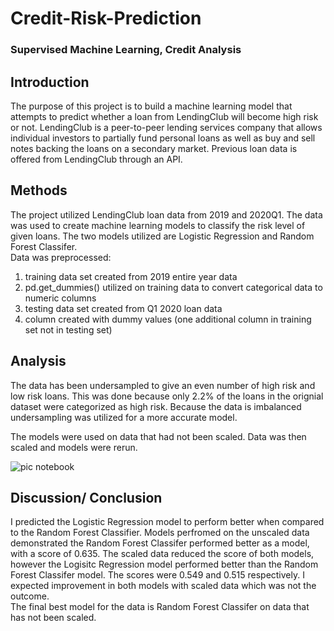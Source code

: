 # Credit-Risk-Prediction
### Supervised Machine Learning, Credit Analysis

## Introduction
The purpose of this project is to build a machine learning model that attempts to predict whether a loan from LendingClub will become high risk or not.  LendingClub is a peer-to-peer lending services company that allows individual investors to partially fund personal loans as well as buy and sell notes backing the loans on a secondary market.  Previous loan data is offered from LendingClub through an API.

## Methods
The project utilized LendingClub loan data from 2019 and 2020Q1.  The data was used to create machine learning models to classify the risk level of given loans.  The two models utilized are Logistic Regression and Random Forest Classifer.  
Data was preprocessed:
  1. training data set created from 2019 entire year data
  2. pd.get_dummies() utilized on training data to convert categorical data to numeric columns
  3. testing data set created from Q1 2020 loan data
  4. column created with dummy values (one additional column in training set not in testing set)

## Analysis
The data has been undersampled to give an even number of high risk and low risk loans.  This was done because only 2.2% of the loans in the orignial dataset were categorized as high risk.  Because the data is imbalanced undersampling was utilized for a more accurate model.  

The models were used on data that had not been scaled.  Data was then scaled and models were rerun.  

![pic notebook](https://user-images.githubusercontent.com/88807979/153782310-42d87872-b343-475a-ad6e-b592c1674dce.png)

## Discussion/ Conclusion

I predicted the Logistic Regression model to perform better when compared to the Random Forest Classifier.  Models perfromed on the unscaled data demonstrated the Random Forest Classifer performed better as a model, with a score of 0.635.  The scaled data reduced the score of both models, however the Logisitc Regression model performed better than the Random Forest Classifer model.  The scores were 0.549 and  0.515 respectively.  I expected improvement in both models with scaled data which was not the outcome.  
The final best model for the data is Random Forest Classifer on data that has not been scaled. 
